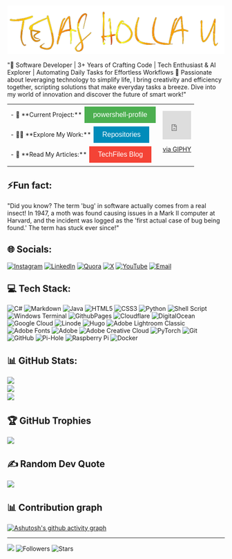 <p align="center"><img src="https://raw.githubusercontent.com/tejasholla/tejasholla/main/tejas-600px.png" /></p>

"🌟 Software Developer | 3+ Years of Crafting Code | Tech Enthusiast & AI Explorer | Automating Daily Tasks for Effortless Workflows 🌟  Passionate about leveraging technology to simplify life, I bring creativity and efficiency together, scripting solutions that make everyday tasks a breeze. Dive into my world of innovation and discover the future of smart work!"<br>

<table>
  <tr>
    <td>
      - 🔭 **Current Project:** <a href="https://github.com/tejasholla/powershell-profile.git" target="_blank"><button style="background-color: #4CAF50; color: white; border: none; padding: 10px 20px; text-align: center; text-decoration: none; display: inline-block; font-size: 16px; margin: 4px 2px; cursor: pointer;">powershell-profile</button></a><br>
      - 👨‍💻 **Explore My Work:** <a href="https://github.com/tejasholla?tab=repositories" target="_blank"><button style="background-color: #008CBA; color: white; border: none; padding: 10px 20px; text-align: center; text-decoration: none; display: inline-block; font-size: 16px; margin: 4px 2px; cursor: pointer;">Repositories</button></a><br>
      - 📝 **Read My Articles:** <a href="https://techfiles.in/" target="_blank"><button style="background-color: #f44336; color: white; border: none; padding: 10px 20px; text-align: center; text-decoration: none; display: inline-block; font-size: 16px; margin: 4px 2px; cursor: pointer;">TechFiles Blog</button></a>
    </td>
    <td>
      <div style="width:100%;height:0;padding-bottom:100%;position:relative;"><iframe src="https://giphy.com/embed/bGgsc5mWoryfgKBx1u" width="100%" height="100%" style="position:absolute" frameBorder="0" class="giphy-embed" allowFullScreen></iframe></div>
      <p><a href="https://giphy.com/gifs/computador-gu-tecnology-bGgsc5mWoryfgKBx1u">via GIPHY</a></p>
    </td>
  </tr>
</table>

## ⚡Fun fact:
"Did you know? The term 'bug' in software actually comes from a real insect! In 1947, a moth was found causing issues in a Mark II computer at Harvard, and the incident was logged as the 'first actual case of bug being found.' The term has stuck ever since!"<br>

## 🌐 Socials:
[![Instagram](https://img.shields.io/badge/Instagram-%23E4405F.svg?logo=Instagram&logoColor=white)](https://instagram.com/tejasholla) [![LinkedIn](https://img.shields.io/badge/LinkedIn-%230077B5.svg?logo=linkedin&logoColor=white)](https://linkedin.com/in/tejasholla) [![Quora](https://img.shields.io/badge/Quora-%23B92B27.svg?logo=Quora&logoColor=white)](https://quora.com/profile/Tejas-Holla-5) [![X](https://img.shields.io/badge/X-black.svg?logo=X&logoColor=white)](https://x.com/imtejasholla) [![YouTube](https://img.shields.io/badge/YouTube-%23FF0000.svg?logo=YouTube&logoColor=white)](https://youtube.com/@@techfilez) [![Email](https://img.shields.io/badge/Email-%23D14836.svg?logo=gmail&logoColor=white)](mailto:tejasholla@techfiles.in?subject=GitHub)

## 💻 Tech Stack:
![C#](https://img.shields.io/badge/c%23-%23239120.svg?style=for-the-badge&logo=csharp&logoColor=white) ![Markdown](https://img.shields.io/badge/markdown-%23000000.svg?style=for-the-badge&logo=markdown&logoColor=white) ![Java](https://img.shields.io/badge/java-%23ED8B00.svg?style=for-the-badge&logo=openjdk&logoColor=white) ![HTML5](https://img.shields.io/badge/html5-%23E34F26.svg?style=for-the-badge&logo=html5&logoColor=white) ![CSS3](https://img.shields.io/badge/css3-%231572B6.svg?style=for-the-badge&logo=css3&logoColor=white) ![Python](https://img.shields.io/badge/python-3670A0?style=for-the-badge&logo=python&logoColor=ffdd54) ![Shell Script](https://img.shields.io/badge/shell_script-%23121011.svg?style=for-the-badge&logo=gnu-bash&logoColor=white) ![Windows Terminal](https://img.shields.io/badge/Windows%20Terminal-%234D4D4D.svg?style=for-the-badge&logo=windows-terminal&logoColor=white) ![GithubPages](https://img.shields.io/badge/github%20pages-121013?style=for-the-badge&logo=github&logoColor=white) ![Cloudflare](https://img.shields.io/badge/Cloudflare-F38020?style=for-the-badge&logo=Cloudflare&logoColor=white) ![DigitalOcean](https://img.shields.io/badge/DigitalOcean-%230167ff.svg?style=for-the-badge&logo=digitalOcean&logoColor=white) ![Google Cloud](https://img.shields.io/badge/GoogleCloud-%234285F4.svg?style=for-the-badge&logo=google-cloud&logoColor=white) ![Linode](https://img.shields.io/badge/linode-00A95C?style=for-the-badge&logo=linode&logoColor=white) ![Hugo](https://img.shields.io/badge/Hugo-black.svg?style=for-the-badge&logo=Hugo) ![Adobe Lightroom Classic](https://img.shields.io/badge/Adobe%20Lightroom%20Classic-31A8FF.svg?style=for-the-badge&logo=Adobe%20Lightroom%20Classic&logoColor=white) ![Adobe Fonts](https://img.shields.io/badge/Adobe%20Fonts-000B1D.svg?style=for-the-badge&logo=Adobe%20Fonts&logoColor=white) ![Adobe](https://img.shields.io/badge/adobe-%23FF0000.svg?style=for-the-badge&logo=adobe&logoColor=white) ![Adobe Creative Cloud](https://img.shields.io/badge/Adobe%20Creative%20Cloud-DA1F26.svg?style=for-the-badge&logo=Adobe%20Creative%20Cloud&logoColor=white) ![PyTorch](https://img.shields.io/badge/PyTorch-%23EE4C2C.svg?style=for-the-badge&logo=PyTorch&logoColor=white) ![Git](https://img.shields.io/badge/git-%23F05033.svg?style=for-the-badge&logo=git&logoColor=white) ![GitHub](https://img.shields.io/badge/github-%23121011.svg?style=for-the-badge&logo=github&logoColor=white) ![Pi-Hole](https://img.shields.io/badge/pihole-%2396060C.svg?style=for-the-badge&logo=pi-hole&logoColor=white) ![Raspberry Pi](https://img.shields.io/badge/-RaspberryPi-C51A4A?style=for-the-badge&logo=Raspberry-Pi) ![Docker](https://img.shields.io/badge/docker-%230db7ed.svg?style=for-the-badge&logo=docker&logoColor=white)

## 📊 GitHub Stats:
![](https://github-readme-stats.vercel.app/api?username=tejasholla&theme=dark&hide_border=false&include_all_commits=true&count_private=true)<br/>
![](https://github-readme-streak-stats.herokuapp.com/?user=tejasholla&theme=dark&hide_border=false)<br/>
![](https://github-readme-stats.vercel.app/api/top-langs/?username=tejasholla&theme=dark&hide_border=false&include_all_commits=true&count_private=true&layout=compact)

## 🏆 GitHub Trophies
![](https://github-profile-trophy.vercel.app/?username=tejasholla&theme=discord&no-frame=false&no-bg=false&margin-w=4)

## ✍️ Random Dev Quote
![](https://quotes-github-readme.vercel.app/api?type=horizontal&theme=radical)


## 📊 Contribution graph
[![Ashutosh's github activity graph](https://github-readme-activity-graph.vercel.app/graph?username=tejasholla&bg_color=000000&color=ffffff&line=6bffbf&point=fffafa&area=true&hide_border=true)](https://github.com/ashutosh00710/github-readme-activity-graph)

---
[![](https://visitcount.itsvg.in/api?id=tejasholla&icon=5&color=12)](https://visitcount.itsvg.in)
![Followers](https://img.shields.io/github/followers/tejasholla?label=Follow&style=social)
![Stars](https://img.shields.io/github/stars/tejasholla?style=social)
